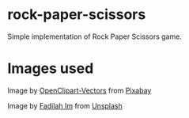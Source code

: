 # rock-paper-scissors
Simple implementation of Rock Paper Scissors game.


# Images used
Image by <a href="https://pixabay.com/users/openclipart-vectors-30363/?utm_source=link-attribution&amp;utm_medium=referral&amp;utm_campaign=image&amp;utm_content=149295">OpenClipart-Vectors</a> from <a href="https://pixabay.com//?utm_source=link-attribution&amp;utm_medium=referral&amp;utm_campaign=image&amp;utm_content=149295">Pixabay</a> <br>

Image by <a href="https://unsplash.com/@imanitor?utm_source=unsplash&utm_medium=referral&utm_content=creditCopyText">Fadilah Im</a> from <a href="https://unsplash.com/pt-br/s/fotografias/gesto-da-tesoura?utm_source=unsplash&utm_medium=referral&utm_content=creditCopyText">Unsplash</a>
  